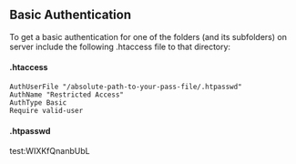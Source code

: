## Basic Authentication
To get a basic authentication for one of the folders (and its subfolders) on server include the following .htaccess file to that directory:
#### .htaccess
```
AuthUserFile "/absolute-path-to-your-pass-file/.htpasswd"
AuthName "Restricted Access"
AuthType Basic
Require valid-user
```
#### .htpasswd
test:WIXKfQnanbUbL
```

